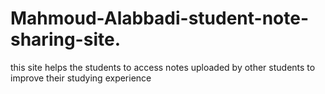 # Mahmoud-Alabbadi-student-note-sharing-site.
this site helps the students to access notes uploaded by other students to improve their studying experience 
